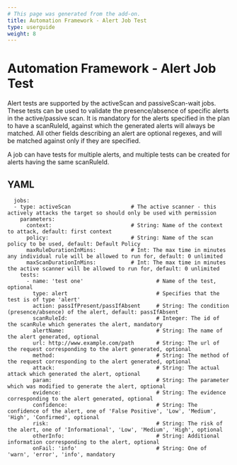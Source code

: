 ```yaml
---
# This page was generated from the add-on.
title: Automation Framework - Alert Job Test
type: userguide
weight: 8
---
```


# Automation Framework - Alert Job Test

Alert tests are supported by the activeScan and passiveScan-wait jobs. These tests can be used to validate the presence/absence of specific alerts in the active/passive scan. It is mandatory for the alerts specified in the plan to have a scanRuleId, against which the generated alerts will always be matched. All other fields describing an alert are optional regexes, and will be matched against only if they are specified.

A job can have tests for multiple alerts, and multiple tests can be created for alerts having the same scanRuleId.

## YAML

```
  jobs:
  - type: activeScan                   # The active scanner - this actively attacks the target so should only be used with permission
    parameters:
      context:                         # String: Name of the context to attack, default: first context
      policy:                          # String: Name of the scan policy to be used, default: Default Policy
      maxRuleDurationInMins:           # Int: The max time in minutes any individual rule will be allowed to run for, default: 0 unlimited
      maxScanDurationInMins:           # Int: The max time in minutes the active scanner will be allowed to run for, default: 0 unlimited
    tests:
      - name: 'test one'                       # Name of the test, optional
        type: alert                            # Specifies that the test is of type 'alert'
        action: passIfPresent/passIfAbsent     # String: The condition (presence/absence) of the alert, default: passIfAbsent  
        scanRuleId:                            # Integer: The id of the scanRule which generates the alert, mandatory  
        alertName:                             # String: The name of the alert generated, optional
        url: http://www.example.com/path       # String: The url of the request corresponding to the alert generated, optional
        method:                                # String: The method of the request corresponding to the alert generated, optional
        attack:                                # String: The actual attack which generated the alert, optional
        param:                                 # String: The parameter which was modified to generate the alert, optional
        evidence:                              # String: The evidence corresponding to the alert generated, optional
        confidence:                            # String: The confidence of the alert, one of 'False Positive', 'Low', 'Medium', 'High', 'Confirmed', optional
        risk:                                  # String: The risk of the alert, one of 'Informational', 'Low', 'Medium', 'High', optional
        otherInfo:                             # String: Additional information corresponding to the alert, optional
        onFail: 'info'                         # String: One of 'warn', 'error', 'info', mandatory
  
```
